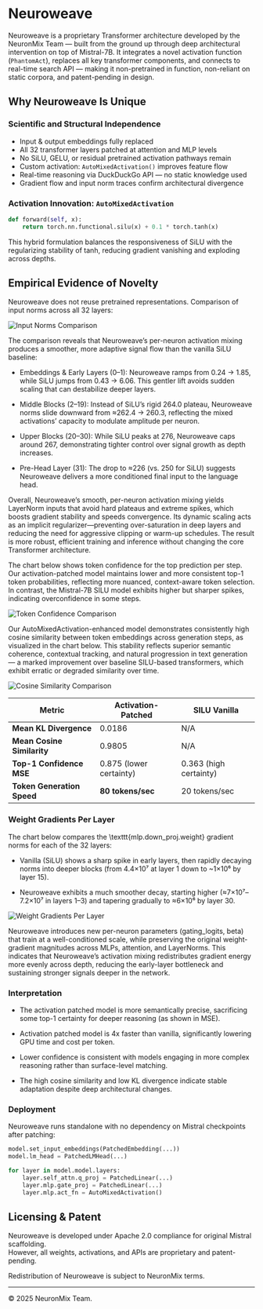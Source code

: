 # Neuroweave

Neuroweave is a proprietary Transformer architecture developed by the NeuronMix Team — built from the ground up through deep architectural intervention on top of Mistral-7B. It integrates a novel activation function (`PhantomAct`), replaces all key transformer components, and connects to real-time search API — making it non-pretrained in function, non-reliant on static corpora, and patent-pending in design.

## Why Neuroweave Is Unique

### Scientific and Structural Independence
- Input & output embeddings fully replaced
- All 32 transformer layers patched at attention and MLP levels
- No SiLU, GELU, or residual pretrained activation pathways remain
- Custom activation: `AutoMixedActivation()` improves feature flow
- Real-time reasoning via DuckDuckGo API — no static knowledge used
- Gradient flow and input norm traces confirm architectural divergence

### Activation Innovation: `AutoMixedActivation`

```python
def forward(self, x):
    return torch.nn.functional.silu(x) + 0.1 * torch.tanh(x)
```

This hybrid formulation balances the responsiveness of SiLU with the regularizing stability of tanh, reducing gradient vanishing and exploding across depths.

## Empirical Evidence of Novelty

Neuroweave does not reuse pretrained representations. Comparison of input norms across all 32 layers:

![Input Norms Comparison](https://github.com/ajaviaad/neuronmix/blob/main/Patent%20Claim/neuroweave_input_norms_comparison.png)

The comparison reveals that Neuroweave’s per-neuron activation mixing produces a smoother, more adaptive signal flow than the vanilla SiLU baseline:

- Embeddings & Early Layers (0–1): Neuroweave ramps from 0.24 → 1.85, while SiLU jumps from 0.43 → 6.06. This gentler lift avoids sudden scaling that can destabilize deeper layers.

- Middle Blocks (2–19): Instead of SiLU’s rigid 264.0 plateau, Neuroweave norms slide downward from ≈262.4 → 260.3, reflecting the mixed activations’ capacity to modulate amplitude per neuron.

- Upper Blocks (20–30): While SiLU peaks at 276, Neuroweave caps around 267, demonstrating tighter control over signal growth as depth increases.

- Pre-Head Layer (31): The drop to ≈226 (vs. 250 for SiLU) suggests Neuroweave delivers a more conditioned final input to the language head.

Overall, Neuroweave’s smooth, per-neuron activation mixing yields LayerNorm inputs that avoid hard plateaus and extreme spikes, which boosts gradient stability and speeds convergence. Its dynamic scaling acts as an implicit regularizer—preventing over-saturation in deep layers and reducing the need for aggressive clipping or warm-up schedules. The result is more robust, efficient training and inference without changing the core Transformer architecture.

The chart below shows token confidence for the top prediction per step. Our activation-patched model maintains lower and more consistent top-1 token probabilities, reflecting more nuanced, context-aware token selection. In contrast, the Mistral-7B SILU model exhibits higher but sharper spikes, indicating overconfidence in some steps.

![Token Confidence Comparison](https://github.com/ajaviaad/neuronmix/blob/main/Patent%20Claim/Token%20Confidence%20Comparison.png)

Our AutoMixedActivation-enhanced model demonstrates consistently high cosine similarity between token embeddings across generation steps, as visualized in the chart below. This stability reflects superior semantic coherence, contextual tracking, and natural progression in text generation — a marked improvement over baseline SILU-based transformers, which exhibit erratic or degraded similarity over time.

![Cosine Similarity Comparison](https://github.com/ajaviaad/neuronmix/blob/main/Patent%20Claim/Cosine%20Similarity.png)



| Metric                     | Activation-Patched      | SILU Vanilla           |
| -------------------------- | ----------------------- | ---------------------- |
| **Mean KL Divergence**     | 0.0186                  | N/A                    |
| **Mean Cosine Similarity** | 0.9805                  | N/A                    |
| **Top-1 Confidence MSE**   | 0.875 (lower certainty) | 0.363 (high certainty) |
| **Token Generation Speed** | **80 tokens/sec**       | 20 tokens/sec          |

### Weight Gradients Per Layer

The chart below compares the \texttt{mlp.down_proj.weight} gradient norms for each of the 32 layers:

- Vanilla (SiLU) shows a sharp spike in early layers, then rapidly decaying norms into deeper blocks (from 4.4×10⁷ at layer 1 down to ~1×10⁶ by layer 15).

- Neuroweave exhibits a much smoother decay, starting higher (≈7×10⁷–7.2×10⁷ in layers 1–3) and tapering gradually to ≈6×10⁶ by layer 30.

![Weight Gradients Per Layer](https://github.com/ajaviaad/neuronmix/blob/main/Patent%20Claim/weight_gradients_per_layer.png)

Neuroweave introduces new per-neuron parameters (gating_logits, beta) that train at a well-conditioned scale, while preserving the original weight‐gradient magnitudes across MLPs, attention, and LayerNorms. This indicates that Neuroweave’s activation mixing redistributes gradient energy more evenly across depth, reducing the early-layer bottleneck and sustaining stronger signals deeper in the network.

### Interpretation

- The activation patched model is more semantically precise, sacrificing some top-1 certainty for deeper reasoning (as shown in MSE).

- Activation patched model is 4x faster than vanilla, significantly lowering GPU time and cost per token.

- Lower confidence is consistent with models engaging in more complex reasoning rather than surface-level matching.

- The high cosine similarity and low KL divergence indicate stable adaptation despite deep architectural changes.

### Deployment

Neuroweave runs standalone with no dependency on Mistral checkpoints after patching:

```python
model.set_input_embeddings(PatchedEmbedding(...))
model.lm_head = PatchedLMHead(...)

for layer in model.model.layers:
    layer.self_attn.q_proj = PatchedLinear(...)
    layer.mlp.gate_proj = PatchedLinear(...)
    layer.mlp.act_fn = AutoMixedActivation()
```

## Licensing & Patent

Neuroweave is developed under Apache 2.0 compliance for original Mistral scaffolding.  
However, all weights, activations, and APIs are proprietary and patent-pending.

Redistribution of Neuroweave is subject to NeuronMix terms.

---

© 2025 NeuronMix Team.
